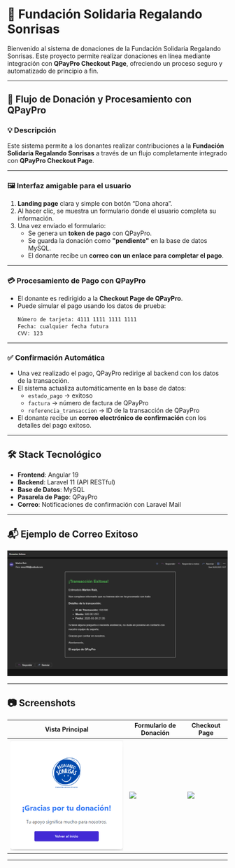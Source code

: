 # 🌟 Fundación Solidaria Regalando Sonrisas

Bienvenido al sistema de donaciones de la Fundación Solidaria Regalando Sonrisas. Este proyecto permite realizar donaciones en línea mediante integración con **QPayPro Checkout Page**, ofreciendo un proceso seguro y automatizado de principio a fin.

---

## 🧾 Flujo de Donación y Procesamiento con QPayPro

### 💡 Descripción

Este sistema permite a los donantes realizar contribuciones a la **Fundación Solidaria Regalando Sonrisas** a través de un flujo completamente integrado con **QPayPro Checkout Page**.

---

### 🖼️ Interfaz amigable para el usuario

1. **Landing page** clara y simple con botón “Dona ahora”.
2. Al hacer clic, se muestra un formulario donde el usuario completa su información.
3. Una vez enviado el formulario:
   - Se genera un **token de pago** con QPayPro.
   - Se guarda la donación como **"pendiente"** en la base de datos MySQL.
   - El donante recibe un **correo con un enlace para completar el pago**.

---

### 💳 Procesamiento de Pago con QPayPro

- El donante es redirigido a la **Checkout Page de QPayPro**.
- Puede simular el pago usando los datos de prueba:
  ```
  Número de tarjeta: 4111 1111 1111 1111
  Fecha: cualquier fecha futura
  CVV: 123
  ```

---

### ✅ Confirmación Automática

- Una vez realizado el pago, QPayPro redirige al backend con los datos de la transacción.
- El sistema actualiza automáticamente en la base de datos:
  - `estado_pago` → exitoso
  - `factura` → número de factura de QPayPro
  - `referencia_transaccion` → ID de la transacción de QPayPro
- El donante recibe un **correo electrónico de confirmación** con los detalles del pago exitoso.

---

## 🛠️ Stack Tecnológico

- **Frontend**: Angular 19
- **Backend**: Laravel 11 (API RESTful)
- **Base de Datos**: MySQL
- **Pasarela de Pago**: QPayPro
- **Correo**: Notificaciones de confirmación con Laravel Mail

---

## 📬 Ejemplo de Correo Exitoso

![Correo exitoso](./capturas/correo_exitoso.PNG)

---

## 📷 Screenshots

| Vista Principal             | Formulario de Donación     | Checkout Page         |
|----------------------------|----------------------------|------------------------|
| ![](./capturas/gracias.PNG)   | ![](./capturas/form.png)   | ![](./capturas/pago.png) |

---

